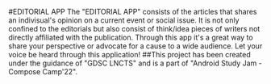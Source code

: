 #EDITORIAL APP 
The "EDITORIAL APP" consists of the articles that shares an indivisual's opinion on a current event or social issue.
It is not only confined to the editorials but also consist of think/idea pieces of writers not directly affiliated with the publication. Through this app it's a great way to share your perspective or advocate for a cause to a wide audience.
Let your voice be heard through this application!
##This project has been created under the guidance of "GDSC LNCTS" and is a part of "Android Study Jam - Compose Camp'22". 

